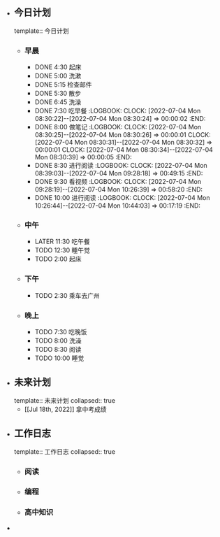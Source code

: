 - ## 今日计划
  template:: 今日计划
	- ### 早晨
		- DONE 4:30 起床
		- DONE 5:00 洗漱
		- DONE 5:15 检查邮件
		- DONE 5:30 散步
		- DONE 6:45 洗澡
		- DONE 7:30 吃早餐
		  :LOGBOOK:
		  CLOCK: [2022-07-04 Mon 08:30:22]--[2022-07-04 Mon 08:30:24] =>  00:00:02
		  :END:
		- DONE 8:00 做笔记
		  :LOGBOOK:
		  CLOCK: [2022-07-04 Mon 08:30:25]--[2022-07-04 Mon 08:30:26] =>  00:00:01
		  CLOCK: [2022-07-04 Mon 08:30:31]--[2022-07-04 Mon 08:30:32] =>  00:00:01
		  CLOCK: [2022-07-04 Mon 08:30:34]--[2022-07-04 Mon 08:30:39] =>  00:00:05
		  :END:
		- DONE 8:30 进行阅读
		  :LOGBOOK:
		  CLOCK: [2022-07-04 Mon 08:39:03]--[2022-07-04 Mon 09:28:18] =>  00:49:15
		  :END:
		- DONE 9:30 看视频
		  :LOGBOOK:
		  CLOCK: [2022-07-04 Mon 09:28:19]--[2022-07-04 Mon 10:26:39] =>  00:58:20
		  :END:
		- DONE 10:00 进行阅读
		  :LOGBOOK:
		  CLOCK: [2022-07-04 Mon 10:26:44]--[2022-07-04 Mon 10:44:03] =>  00:17:19
		  :END:
	- ### 中午
		- LATER 11:30 吃午餐
		- TODO 12:30 睡午觉
		- TODO 2:00 起床
	- ### 下午
		- TODO 2:30 乘车去广州
	- ### 晚上
		- TODO 7:30 吃晚饭
		- TODO 8:00 洗澡
		- TODO 8:30 阅读
		- TODO 10:00 睡觉
- ## 未来计划
  template:: 未来计划
  collapsed:: true
	- [[Jul 18th, 2022]] 拿中考成绩
- ## 工作日志
  template:: 工作日志
  collapsed:: true
	- ### 阅读
	- ### 编程
	- ### 高中知识
-
